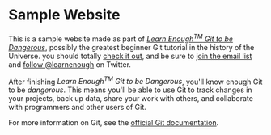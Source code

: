 # Sample Website

This is a sample website made as part of [*Learn Enough<sup>TM</sup> Git to be Dangerous*](https://www.learnenough.com/git-tutorial), possibly the greatest beginner Git tutorial in the history of the Universe. you should totally [check it out](https://www.learnenough.com/git-tutorial), and be sure to [join the email list](https://www.learnenough.com/#email_list) and [follow @learnenough](http://twitter.com/learnenough) on Twitter.

After finishing *Learn Enough<sup>TM</sup> Git to be Dangerous*, you'll know enough Git to be *dangerous*. This means you'll be able to use Git to track changes in your projects, back up data, share your work with others, and collaborate with programmers and other users of Git.

For more information on Git, see the [official Git documentation](https://git-scm.com/).